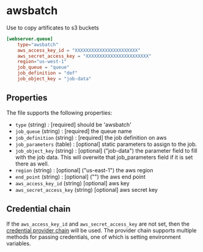 # awsbatch

Use to copy artificates to s3 buckets

```toml
[webserver.queue]
	type="awsbatch"
	aws_access_key_id = "XXXXXXXXXXXXXXXXXXXXXXX"
	aws_secret_access_key = "XXXXXXXXXXXXXXXXXXXXXXX"
	region="us-west-1"
	job_queue = "queue"
	job_definition = "def"
	job_object_key = "job-data"

```

## Properties

The file supports the following properties:

* `type` (string) : [required] should be 'awsbatch'
* `job_queue` (string) : [required] the queue name 
* `job_definition` (string) : [required] the job definition on aws
* `job_parameters` (table) : [optional] static parameters to assign to the job.
* `job_object_key` (string) : [optional] ("job-data") the parameter field to fill with the job data. This will overwite that job_parameters field if it is set there as well.
* `region` (string) : [optional] ("us-east-1") the aws region
* `end_point` (string) : [optional] ("") the aws end point
* `aws_access_key_id` (string) [optional] aws key
* `aws_secret_access_key` (string) [optional] aws secret key

## Credential chain

If the `aws_access_key_id` and `aws_secret_access_key` are not set, then the [credential provider chain](http://docs.aws.amazon.com/sdk-for-go/v1/developer-guide/configuring-sdk.html) will be used. The provider chain supports multiple methods for passing credentials, one of which is setting environment variables.
